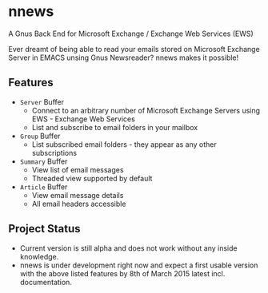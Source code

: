 # nnews
A Gnus Back End for Microsoft Exchange / Exchange Web Services (EWS)

Ever dreamt of being able to read your emails stored on Microsoft Exchange Server in EMACS unsing Gnus Newsreader? 
nnews makes it possible!

## Features
* `Server` Buffer
  * Connect to an arbitrary number of Microsoft Exchange Servers using EWS - Exchange Web Services
  * List and subscribe to email folders in your mailbox
* `Group` Buffer
  * List subscribed email folders - they appear as any other subscriptions
* `Summary` Buffer
  * View list of email messages
  * Threaded view supported by default
* `Article` Buffer
  * View email message details
  * All email headers accessible

## Project Status
* Current version is still alpha and does not work without any inside knowledge.
* nnews is under development right now and expect a first usable version with the above listed features by 8th of March 2015 latest incl. documentation.
